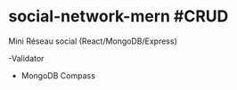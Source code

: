 # social-network-mern #CRUD

Mini Réseau social (React/MongoDB/Express)

-Validator
- MongoDB Compass
